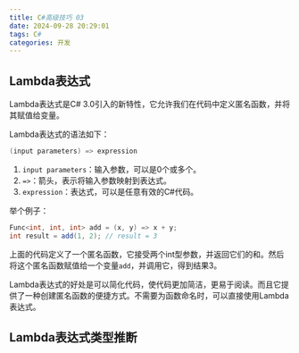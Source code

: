 ```yaml
---
title: C#高级技巧 03
date: 2024-09-28 20:29:01
tags: C#
categories: 开发
---
```


## Lambda表达式

Lambda表达式是C# 3.0引入的新特性，它允许我们在代码中定义匿名函数，并将其赋值给变量。

Lambda表达式的语法如下：

```csharp
(input parameters) => expression
```

1. `input parameters`：输入参数，可以是0个或多个。
2. `=>`：箭头，表示将输入参数映射到表达式。
3. `expression`：表达式，可以是任意有效的C#代码。

举个例子：

```csharp
Func<int, int, int> add = (x, y) => x + y;
int result = add(1, 2); // result = 3
```

上面的代码定义了一个匿名函数，它接受两个int型参数，并返回它们的和。然后将这个匿名函数赋值给一个变量`add`，并调用它，得到结果3。

Lambda表达式的好处是可以简化代码，使代码更加简洁，更易于阅读。而且它提供了一种创建匿名函数的便捷方式。不需要为函数命名时，可以直接使用Lambda表达式。

## Lambda表达式类型推断


